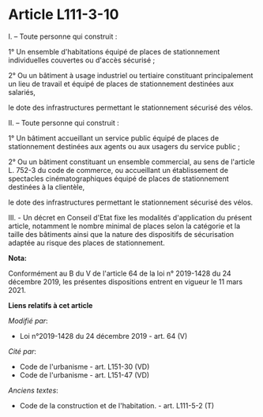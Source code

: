 # Article L111-3-10

I. – Toute personne qui construit :

1° Un ensemble d'habitations équipé de places de stationnement individuelles couvertes ou d'accès sécurisé ;

2° Ou un bâtiment à usage industriel ou tertiaire constituant principalement un lieu de travail et équipé de places de
stationnement destinées aux salariés,

le dote des infrastructures permettant le stationnement sécurisé des vélos.

II. – Toute personne qui construit :

1° Un bâtiment accueillant un service public équipé de places de stationnement destinées aux agents ou aux usagers du service
public ;

2° Ou un bâtiment constituant un ensemble commercial, au sens de l'article L. 752-3 du code de commerce, ou accueillant un
établissement de spectacles cinématographiques équipé de places de stationnement destinées à la clientèle,

le dote des infrastructures permettant le stationnement sécurisé des vélos.

III. - Un décret en Conseil d'Etat fixe les modalités d'application du présent article, notamment le nombre minimal de places
selon la catégorie et la taille des bâtiments ainsi que la nature des dispositifs de sécurisation adaptée au risque des
places de stationnement.

**Nota:**

Conformément au B du V de l'article 64 de la loi n° 2019-1428 du 24 décembre 2019, les présentes dispositions entrent en
vigueur le 11 mars 2021.

**Liens relatifs à cet article**

_Modifié par_:

  - Loi n°2019-1428 du 24 décembre 2019 - art. 64 (V)

_Cité par_:

  - Code de l'urbanisme - art. L151-30 (VD)
  - Code de l'urbanisme - art. L151-47 (VD)

_Anciens textes_:

  - Code de la construction et de l'habitation. - art. L111-5-2 (T)
